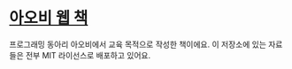 # [아오비 웹 책](https://aobis.github.io/web-book/)

프로그래밍 동아리 아오비에서 교육 목적으로 작성한 책이에요.
이 저장소에 있는 자료들은 전부 MIT 라이선스로 배포하고 있어요.
